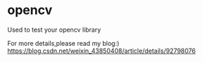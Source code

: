 # opencv
Used to test your opencv library

For more details,please read my blog:)
https://blog.csdn.net/weixin_43850408/article/details/92798076

